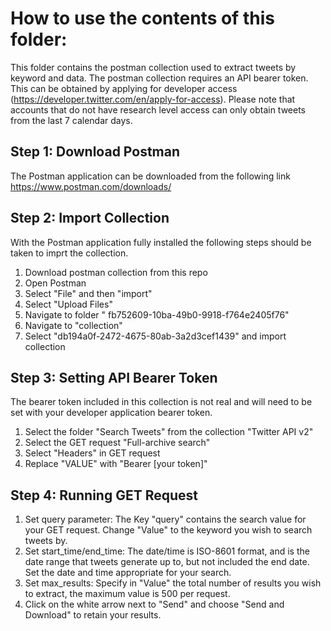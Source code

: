 # How to use the contents of this folder:

This folder contains the postman collection used to extract tweets by keyword and data. The postman collection requires an API bearer token. This can be obtained by applying for developer access (https://developer.twitter.com/en/apply-for-access). Please note that accounts that do not have research level access can only obtain tweets from the last 7 calendar days.

## Step 1: Download Postman

The Postman application can be downloaded from the following link https://www.postman.com/downloads/ 

## Step 2: Import Collection

With the Postman application fully installed the following steps should be taken to imprt the collection.

1) Download postman collection from this repo
2) Open Postman
3) Select "File" and then "import"
4) Select "Upload Files"
5) Navigate to folder "
fb752609-10ba-49b0-9918-f764e2405f76"
6) Navigate to "collection"
7) Select "db194a0f-2472-4675-80ab-3a2d3cef1439" and import collection

## Step 3: Setting API Bearer Token

The bearer token included in this collection is not real and will need to be set with your developer application bearer token.

1) Select the folder "Search Tweets" from the collection "Twitter API v2"
2) Select the GET request "Full-archive search"
3) Select "Headers" in GET request
4) Replace "VALUE" with "Bearer [your token]"

## Step 4: Running GET Request

1) Set query parameter: The Key "query" contains the search value for your GET request. Change "Value" to the keyword you wish to search tweets by.
2) Set start_time/end_time: The date/time is  ISO-8601 format, and is the date range that tweets generate up to, but not included the end date. Set the date and time appropriate for your search.
3) Set max_results: Specify in "Value" the total number of results you wish to extract, the maximum value is 500 per request.
4) Click on the white arrow next to "Send" and choose "Send and Download" to retain your results.
 